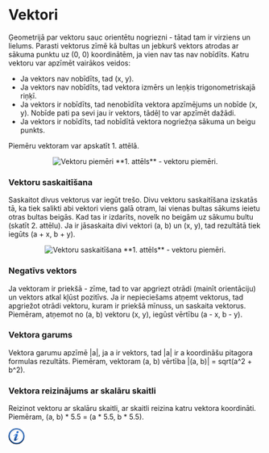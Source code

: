 # Vektori

Ģeometrijā par vektoru sauc orientētu nogriezni - tātad tam ir virziens un lielums. Parasti vektorus zīmē kā bultas un jebkurš vektors atrodas ar sākuma punktu uz (0, 0) koordinātēm, ja vien nav tas nav nobīdīts. Katru vektoru var apzīmēt vairākos veidos:

- Ja vektors nav nobīdīts, tad (x, y).
- Ja vektors nav nobīdīts, tad vektora izmērs un leņķis trigonometriskajā riņķī.
- Ja vektors ir nobīdīts, tad nenobīdīta vektora apzīmējums un nobīde (x, y). Nobīde pati pa sevi jau ir vektors, tādēļ to var apzīmēt dažādi.
- Ja vektors ir nobīdīts, tad nobīdītā vektora nogriežņa sākuma un beigu punkts.

Piemēru vektoram var apskatīt 1. attēlā.

<center>
<img src="/media/theory/vector_grid.png" alt="Vektoru piemēri" />
**1. attēls** - vektoru piemēri.
</center>

### Vektoru saskaitīšana

Saskaitot divus vektorus var iegūt trešo. Divu vektoru saskaitīšana izskatās tā, ka tiek salikti abi vektori viens galā otram, lai vienas bultas sākums ieietu otras bultas beigās. Kad tas ir izdarīts, novelk no beigām uz sākumu bultu (skatīt 2. attēlu). Ja ir jāsaskaita divi vektori (a, b) un (x, y), tad rezultātā tiek iegūts (a + x, b + y).

<center>
<img src="/media/theory/vector_add.png" alt="Vektoru saskaitīšana"/>
**1. attēls** - vektoru piemēri.
</center>

### Negatīvs vektors

Ja vektoram ir priekšā - zīme, tad to var apgriezt otrādi (mainīt orientāciju) un vektors atkal kļūst pozitīvs. Ja ir nepieciešams atņemt vektorus, tad apgriežot otrādi vektoru, kuram ir priekšā mīnuss, un saskaita vektorus. Piemēram, atņemot no (a, b) vektoru (x, y), iegūst vērtību (a - x, b - y).

### Vektora garums

Vektora garumu apzīmē |a|, ja a ir vektors, tad |a| ir a koordināšu pitagora formulas rezultāts. Piemēram, vektoram (a, b) vērtība |(a, b)| = sqrt(a^2 + b^2).

### Vektora reizinājums ar skalāru skaitli

Reizinot vektoru ar skalāru skaitli, ar skaitli reizina katru vektora koordināti. Piemēram, (a, b) * 5.5 = (a * 5.5, b * 5.5).

<a href="http://www.mathsisfun.com/algebra/vectors.html" target="_blank">![Vairāk informācija](/media/theory/information.png)</a>
